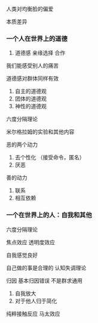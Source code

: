 人类对均衡脸的偏爱

本质差异

### 一个人在世界上的道德
1. 道德感 亲缘选择 合作

我们能感受别人的痛苦

道德感对群体同样有效

1. 自主的道德观
2. 团体的道德观
3. 神性的道德观

六度分隔理论

米尔格拉姆的实验和其他内容

恶的两个动力
1. 去个性化 （接受命令，匿名）
2. 厌恶

善的动力
1. 联系
2. 相互依赖

### 一个在世界上的人：自我和其他

六度分隔理论 

焦点效应 透明度效应 

自我感觉良好 

自己做的事是合理的  认知失调理论


归因 基本归因错误 不是群求通用

1. 自我放大
2. 对于他人归于简化

纯粹接触反应
马太效应